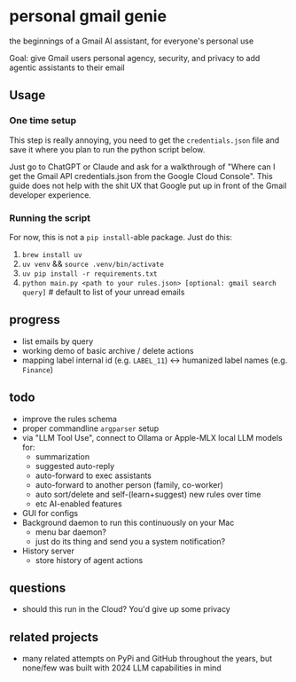 # personal gmail genie

the beginnings of a Gmail AI assistant, for everyone's personal use

Goal: give Gmail users personal agency, security, and privacy to add agentic assistants to their email


## Usage

### One time setup

This step is really annoying, you need to get the `credentials.json` file and save it where you plan to run the python script below.

Just go to ChatGPT or Claude and ask for a walkthrough of "Where can I get the Gmail API credentials.json from the Google Cloud Console". This guide does not help with the shit UX that Google put up in front of the Gmail developer experience.


### Running the script

For now, this is not a `pip install`-able package. Just do this:

1. `brew install uv`
2. `uv venv` && `source .venv/bin/activate`
3. `uv pip install -r requirements.txt`
4. `python main.py <path to your rules.json> [optional: gmail search query]`  # default to list of your unread emails

## progress

- list emails by query
- working demo of basic archive / delete actions
- mapping label internal id (e.g. `LABEL_11`) <-> humanized label names (e.g. `Finance`)

## todo

- improve the rules schema
- proper commandline `argparser` setup
- via "LLM Tool Use", connect to Ollama or Apple-MLX local LLM models for:
  - summarization
  - suggested auto-reply
  - auto-forward to exec assistants
  - auto-forward to another person (family, co-worker)
  - auto sort/delete and self-(learn+suggest) new rules over time
  - etc AI-enabled features
- GUI for configs
- Background daemon to run this continuously on your Mac
  - menu bar daemon?
  - just do its thing and send you a system notification?
- History server
  - store history of agent actions

## questions

- should this run in the Cloud? You'd give up some privacy

## related projects

- many related attempts on PyPi and GitHub throughout the years, but none/few was built with 2024 LLM capabilities in mind
